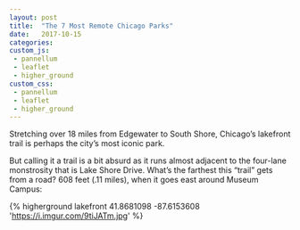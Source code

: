 ```yaml
---
layout: post
title:  "The 7 Most Remote Chicago Parks"
date:   2017-10-15
categories:
custom_js: 
 - pannellum
 - leaflet
 - higher_ground
custom_css:
 - pannellum
 - leaflet
 - higher_ground
---
```


Stretching over 18 miles from Edgewater to South Shore, Chicago’s lakefront trail is perhaps the city’s most iconic park.

But calling it a trail is a bit absurd as it runs almost adjacent to the four-lane monstrosity that is Lake Shore Drive. What’s the farthest this “trail” gets from a road? 608 feet (.11 miles), when it goes east around Museum Campus:

{% higherground lakefront 41.8681098 -87.6153608 'https://i.imgur.com/9tiJATm.jpg' %}
